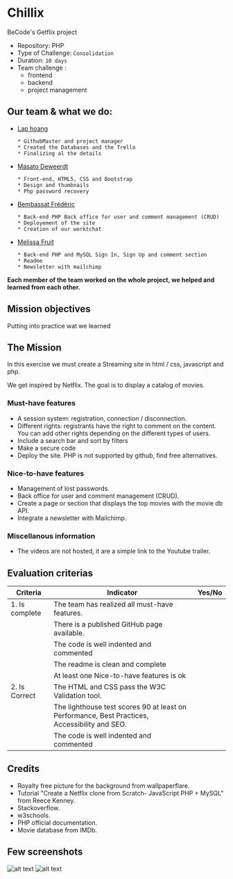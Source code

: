 # Chillix
BeCode's Getflix project

- Repository: PHP
- Type of Challenge:  `Consolidation`
- Duration: `10 days`
- Team challenge : 
  - frontend
  - backend
  - project management
  
## Our team & what we do:

* [Lap hoang](https://github.com/lap-hoang24) 

      * GithubMaster and project manager
      * Created the Databases and the Trello 
      * Finalizing al the details
      
* [Masato Deweerdt](https://github.com/masatoDeweerdt) 

      * Front-end, HTML5, CSS and Bootstrap
      * Design and thumbnails
      * Php password recovery
          
* [Bembassat Frédéric](https://github.com/Fbembassat)

      * Back-end PHP Back office for user and comment management (CRUD)
      * Deployement of the site
      * Creation of our worktchat
      
* [Melissa Fruit](https://github.com/Melissa-Fruit)

      * Back-end PHP and MySQL Sign In, Sign Up and comment section
      * Readme
      * Newsletter with mailchimp
     
**Each member of the team worked on the whole project, we helped and learned from each other.** 
  

## Mission objectives 

Putting into practice wat we learned 

## The Mission

In this exercise we must create a Streaming site in html / css, javascript and php.

We get inspired by Netflix.
The goal is to display a catalog of movies. 

### Must-have features

- A session system: registration, connection / disconnection.
- Different rights: registrants have the right to comment on the content. You can add other rights depending on the different types of users.
- Include a search bar and sort by filters
- Make a secure code
- Deploy the site. PHP is not supported by github, find free alternatives.

### Nice-to-have features

- Management of lost passwords.
- Back office for user and comment management (CRUD).
- Create a page or section that displays the top movies with the movie db API.
- Integrate a newsletter with Mailchimp.

### Miscellanous information

- The videos are not hosted, it are a simple link to the Youtube trailer.


## Evaluation criterias

| Criteria       | Indicator                                                    | Yes/No |
| -------------- | ------------------------------------------------------------ | ------ |
| 1. Is complete | The team has realized all must-have features.                |        |
|                | There is a published GitHub page available.                  |        |
|                | The code is well indented and commented                      |        |
|                | The readme is clean and complete                             |        |
|                | At least one Nice-to-have features is ok                     |        |
| 2. Is Correct  | The HTML and CSS pass the W3C Validation tool.               |        |
|                | The lighthouse test scores 90 at least on Performance, Best Practices, Accessibility and SEO. |        |
|                | The code is well indented and commented                      |        |

## Credits

- Royalty free picture for the background from wallpaperflare.
- Tutorial "Create a Netflix clone from Scratch- JavaScript PHP + MySQL" from Reece Kenney.
- Stackoverflow.
- w3schools.
- PHP official documentation.
- Movie database from IMDb.

## Few screenshots

![alt text](https://cdn.discordapp.com/attachments/746282623696896130/750368681111978025/login.png "Log in")
![alt text](https://cdn.discordapp.com/attachments/746282623696896130/750119227918385162/footer.png "Footer")

